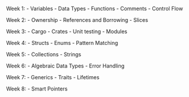 Week 1:
    - Variables
    - Data Types
    - Functions
    - Comments
    - Control Flow

Week 2:
    - Ownership
    - References and Borrowing
    - Slices

Week 3:
    - Cargo
    - Crates
    - Unit testing
    - Modules

Week 4:
    - Structs
    - Enums
    - Pattern Matching

Week 5:
    - Collections
    - Strings

Week 6:
    - Algebraic Data Types
    - Error Handling

Week 7:
    - Generics
    - Traits
    - Lifetimes

Week 8:
    - Smart Pointers
